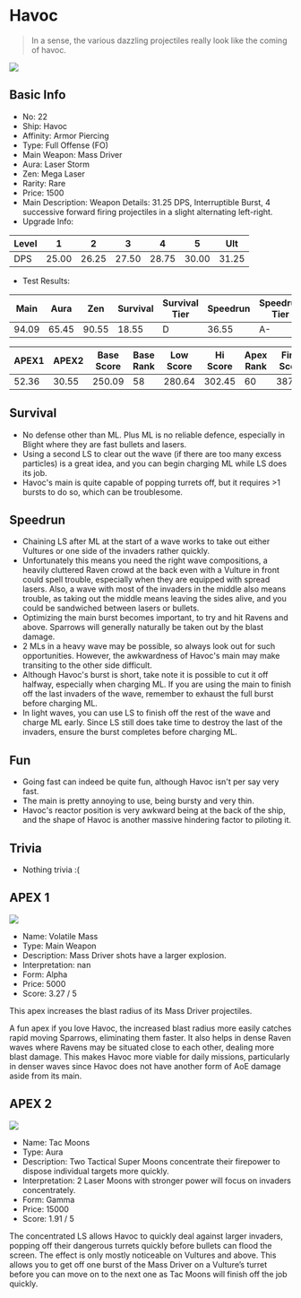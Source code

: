# Havoc

> In a sense, the various dazzling projectiles really look like the coming of havoc.

<img src="/ships/ship_22.png" style={{zoom:1}}/>

## Basic Info

- No: 22
- Ship: Havoc
- Affinity: Armor Piercing
- Type: Full Offense (FO)
- Main Weapon: Mass Driver
- Aura: Laser Storm
- Zen: Mega Laser
- Rarity: Rare
- Price: 1500
- Main Description: Weapon Details: 31.25 DPS, Interruptible Burst, 4 successive forward firing projectiles in a slight alternating left-right.
- Upgrade Info: 

| Level | 1 | 2 | 3 | 4 | 5 | Ult |
|--|--|--|--|--|--|--|
| DPS | 25.00 | 26.25 | 27.50 | 28.75 | 30.00 | 31.25 |

- Test Results: 

| Main | Aura | Zen | Survival | Survival Tier | Speedrun | Speedrun Tier | Fun | Fun Tier |
|--|--|--|--|--|--|--|--|--|
| 94.09 | 65.45 | 90.55 | 18.55 | D | 36.55 | A- | 29.45 | B- |

| APEX1 | APEX2 | Base Score | Base Rank | Low Score | Hi Score | Apex Rank | Final Score | FinalRank |
|--|--|--|--|--|--|--|--|--|
| 52.36 | 30.55 | 250.09 | 58 | 280.64 | 302.45 | 60 | 387.00 | 66 |

## Survival

- No defense other than ML. Plus ML is no reliable defence, especially in Blight where they are fast bullets and lasers.
- Using a second LS to clear out the wave (if there are too many excess particles) is a great idea, and you can begin charging ML while LS does its job.
- Havoc's main is quite capable of popping turrets off, but it requires >1 bursts to do so, which can be troublesome.

## Speedrun

- Chaining LS after ML at the start of a wave works to take out either Vultures or one side of the invaders rather quickly.
- Unfortunately this means you need the right wave compositions, a heavily cluttered Raven crowd at the back even with a Vulture in front could spell trouble, especially when they are equipped with spread lasers. Also, a wave with most of the invaders in the middle also means trouble, as taking out the middle means leaving the sides alive, and you could be sandwiched between lasers or bullets.
- Optimizing the main burst becomes important, to try and hit Ravens and above. Sparrows will generally naturally be taken out by the blast damage.
- 2 MLs in a heavy wave may be possible, so always look out for such opportunities. However, the awkwardness of Havoc's main may make transiting to the other side difficult.
- Although Havoc's burst is short, take note it is possible to cut it off halfway, especially when charging ML. If you are using the main to finish off the last invaders of the wave, remember to exhaust the full burst before charging ML.
- In light waves, you can use LS to finish off the rest of the wave and charge ML early. Since LS still does take time to destroy the last of the invaders, ensure the burst completes before charging ML.

## Fun

- Going fast can indeed be quite fun, although Havoc isn't per say very fast.
- The main is pretty annoying to use, being bursty and very thin.
- Havoc's reactor position is very awkward being at the back of the ship, and the shape of Havoc is another massive hindering factor to piloting it.

## Trivia

- Nothing trivia :(

## APEX 1

<img src="/ships/ship_22_apex_1.png" style={{zoom:1}}/>

- Name: Volatile Mass
- Type: Main Weapon
- Description: Mass Driver shots have a larger explosion.
- Interpretation: nan
- Form: Alpha
- Price: 5000
- Score: 3.27 / 5

This apex increases the blast radius of its Mass Driver projectiles.

A fun apex if you love Havoc, the increased blast radius more easily catches rapid moving Sparrows, eliminating them faster. It also helps in dense Raven waves where Ravens may be situated close to each other, dealing more blast damage. This makes Havoc more viable for daily missions, particularly in denser waves since Havoc does not have another form of AoE damage aside from its main.

## APEX 2

<img src="/ships/ship_22_apex_2.png" style={{zoom:1}}/>

- Name: Tac Moons
- Type: Aura
- Description: Two Tactical Super Moons concentrate their firepower to dispose individual targets more quickly.
- Interpretation: 2 Laser Moons with stronger power will focus on invaders concentrately.
- Form: Gamma
- Price: 15000
- Score: 1.91 / 5

The concentrated LS allows Havoc to quickly deal against larger invaders, popping off their dangerous turrets quickly before bullets can flood the screen. The effect is only mostly noticeable on Vultures and above. This allows you to get off one burst of the Mass Driver on a Vulture’s turret before you can move on to the next one as Tac Moons will finish off the job quickly.
